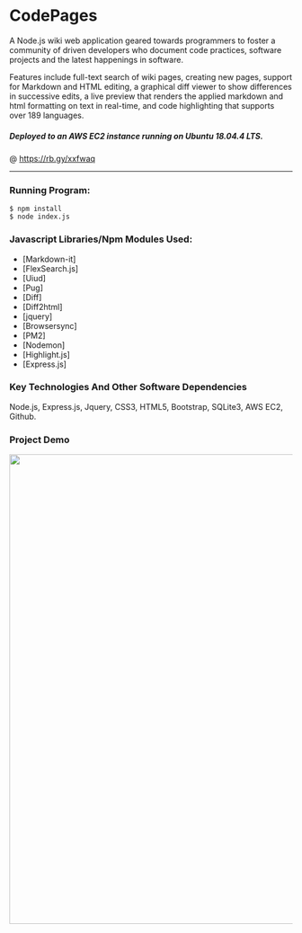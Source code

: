 # CodePages

A Node.js wiki web application geared towards programmers to foster a community of driven 
developers who document code practices, software projects and the latest happenings 
in software.

Features include full-text search of wiki pages, creating new pages, support for Markdown and HTML editing, a graphical diff viewer to show differences in successive edits, a live preview that renders the applied markdown and html formatting on text in real-time, and code highlighting that supports over 189 languages.   

##### Deployed to an AWS EC2 instance running on Ubuntu 18.04.4 LTS.
@ https://rb.gy/xxfwaq
 
---
### Running Program:

    $ npm install 
    $ node index.js

### Javascript Libraries/Npm Modules Used:

- [Markdown-it]
- [FlexSearch.js]
- [Uiud]
- [Pug]
- [Diff]
- [Diff2html]
- [jquery]
- [Browsersync]
- [PM2]
- [Nodemon]
- [Highlight.js]
- [Express.js]

### Key Technologies And Other Software Dependencies

Node.js, Express.js, Jquery, CSS3, HTML5, Bootstrap, SQLite3, AWS EC2, Github. 

### Project Demo

<a href="https://drive.google.com/file/d/16j01sl2JNz-_IXWSCIHTryQzC5Odplox/view"><img src="https://drive.google.com/uc?export=view&id=17hBolZVfgZbH6nOc6JqdshmKosL2Qt__" width="836"/></a>
